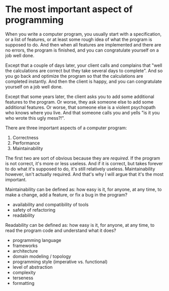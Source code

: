 # The most important aspect of programming

When you write a computer program, you usually start with a specification, or a list of features, or at least some rough idea of what the program is supposed to do. And then when all features are implemented and there are no errors, the program is finished, and you can congratulate yourself on a job well done.

Except that a couple of days later, your client calls and complains that "well the calculations are correct but they take several days to complete". And so you go back and optimize the program so that the calculations are completed instantly. And then the client is happy, and you can congratulate yourself on a job well done.

Except that some years later, the client asks you to add some additional features to the program. Or worse, they ask someone else to add some additional features. Or worse, that someone else is a violent psychopath who knows where you live. And that someone calls you and yells "is it you who wrote this ugly mess?!".

There are three important aspects of a computer program:

1. Correctness
2. Performance
3. Maintainability

The first two are sort of obvious because they are *required*. If the program is not correct, it's more or less useless. And if it is correct, but takes forever to do what it's supposed to do, it's still relatively useless. Maintainability however, isn't actually required. And that's why I will argue that it's the most important.

Maintainability can be defined as: how easy is it, for anyone, at any time, to make a change, add a feature, or fix a bug in the program?

* availability and compatibility of tools
* safety of refactoring
* readability

Readability can be defined as: how easy is it, for anyone, at any time, to read the program code and understand what it does?

* programming language
* frameworks
* architecture
* domain modeling / topology
* programming style (imperative vs. functional)
* level of abstraction
* complexity
* terseness
* formatting
